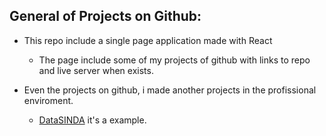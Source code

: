 ## General of Projects on Github:
- This repo include a single page application made with React
  - The page include some of my projects of github with links to repo and live server when exists.

- Even the projects on github, i made another projects in the profissional enviroment.
  - [DataSINDA](datasinda.dev.coene.inpe.br) it's a example.